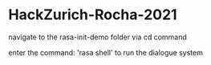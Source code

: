 # HackZurich-Rocha-2021

navigate to the rasa-init-demo folder via cd command

enter the command:
'rasa shell' to run the dialogue system
